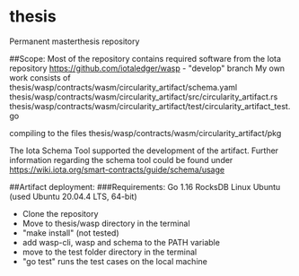 # thesis
Permanent masterthesis repository

##Scope:
Most of the repository contains required software from the Iota repository https://github.com/iotaledger/wasp - "develop" branch
My own work consists of 
thesis/wasp/contracts/wasm/circularity_artifact/schema.yaml
thesis/wasp/contracts/wasm/circularity_artifact/src/circularity_artifact.rs
thesis/wasp/contracts/wasm/circularity_artifact/test/circularity_artifact_test.go

compiling to the files
thesis/wasp/contracts/wasm/circularity_artifact/pkg

The Iota Schema Tool supported the development of the artifact. Further information regarding the schema tool could be found under https://wiki.iota.org/smart-contracts/guide/schema/usage

##Artifact deployment:
###Requirements:
Go 1.16
RocksDB
Linux Ubuntu (used Ubuntu 20.04.4 LTS, 64-bit)

- Clone the repository
- Move to thesis/wasp directory in the terminal
- "make install" (not tested)
- add wasp-cli, wasp and schema to the PATH variable
- move to the test folder directory in the terminal
- "go test" runs the test cases on the local machine
